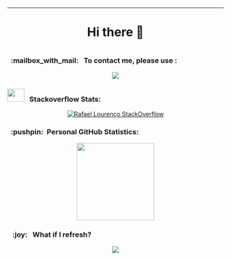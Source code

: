 ___
<div align="center">    
<h1>  Hi there 👋<h1> 
</div> 


<!-- Contacts -->
<h3> &ensp;:mailbox_with_mail: &ensp;To contact me, please use :</h3>
<div align="center">    
  <a href="https://www.linkedin.com/in/rafael4512" alt="linkedin" target="_blank">
    <img src="https://img.shields.io/badge/LinkedIn-%230077B5.svg?&style=flat-square&logo=linkedin&logoColor=white">
  </a>
</div> 

<h3><img width="40px" height="30px" src="https://raw.githubusercontent.com/omidnikrah/github-readme-stackoverflow/master/stackoverflow.svg" />
&nbsp; Stackoverflow Stats:</h3>

<div align="center">    
  
  [![Rafael Lourenço StackOverflow](https://github-readme-stackoverflow.vercel.app/?userID=15498342&theme=dark)](https://stackoverflow.com/users/15498342/rafael-louren%c3%a7o)

</div>
<!-- GitHub statistics -->
<h3>&ensp;:pushpin:&ensp;Personal GitHub Statistics:</h3>
  <p align="center">
    <!--
    <a href="https://github.com/rafael4512">
    <img height="180em" src="https://github-readme-stats.vercel.app/api?username=rafael4512&show_icons=true&theme=tokyonight" /> 
    <a/>
    -->
    <img height="180em" src="https://github-readme-stats-eight-theta.vercel.app/api/top-langs/?username=rafael4512&layout=compact&langs_count=8&theme=tokyonight&include_all_commits=true&count_private=true"/>
  </p>

  
  <h3>&ensp; :joy:&ensp; What if I refresh? </h3> 
  <div align="center">    
  
  ![](https://komarev.com/ghpvc/?username=rafael4512&color=yellowgreen) 
    
 </div>
